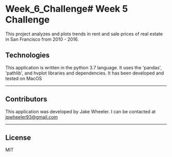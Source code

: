 # Week_6_Challenge# Week 5 Challenge
This project analyzes and plots trends in rent and sale prices of real estate in San Francisco from 2010 - 2016.

## Technologies

This application is written in the python 3.7 language. It uses the 'pandas', 'pathlib', and hvplot libraries and dependencies. It has been developed and tested on MacOS

---

## Contributors

This application was developed by Jake Wheeler. I can be contacted at jpwheeler93@gmail.com


---

## License

MIT


